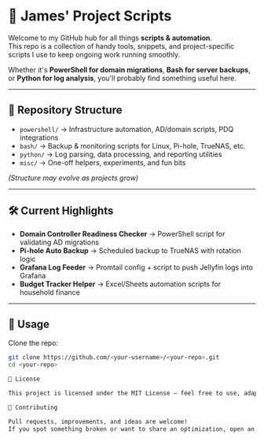# 🚀 James' Project Scripts

Welcome to my GitHub hub for all things **scripts & automation**.  
This repo is a collection of handy tools, snippets, and project-specific scripts I use to keep ongoing work running smoothly.  

Whether it's **PowerShell for domain migrations**, **Bash for server backups**, or **Python for log analysis**, you'll probably find something useful here.  

---

## 📂 Repository Structure
- `powershell/` → Infrastructure automation, AD/domain scripts, PDQ integrations  
- `bash/` → Backup & monitoring scripts for Linux, Pi-hole, TrueNAS, etc.  
- `python/` → Log parsing, data processing, and reporting utilities  
- `misc/` → One-off helpers, experiments, and fun bits  

*(Structure may evolve as projects grow)*  

---

## 🛠️ Current Highlights
- **Domain Controller Readiness Checker** → PowerShell script for validating AD migrations  
- **Pi-hole Auto Backup** → Scheduled backup to TrueNAS with rotation logic  
- **Grafana Log Feeder** → Promtail config + script to push Jellyfin logs into Grafana  
- **Budget Tracker Helper** → Excel/Sheets automation scripts for household finance  

---

## 🔧 Usage
Clone the repo:

```bash
git clone https://github.com/<your-username>/<your-repo>.git
cd <your-repo>

📜 License

This project is licensed under the MIT License — feel free to use, adapt, and share.

🤝 Contributing

Pull requests, improvements, and ideas are welcome!
If you spot something broken or want to share an optimization, open an issue or PR.
